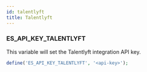 ```yaml
---
id: talentlyft
title: Talentlyft
---
```


### ES_API_KEY_TALENTLYFT

This variable will set the Talentlyft integration API key.

```php
define('ES_API_KEY_TALENTLYFT', '<api-key>');
```

